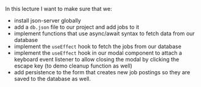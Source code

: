 In this lecture I want to make sure that we:
- install json-server globally
- add a `db.json` file to our project and add jobs to it
- implement functions that use async/await syntax to fetch data from our database
- implement the `useEffect` hook to fetch the jobs from our database
- implement the `useEffect` hook in our modal component to attach a keyboard event listener to allow closing the modal by clicking the escape key (to demo cleanup function as well)
- add persistence to the form that creates new job postings so they are saved to the database as well.


